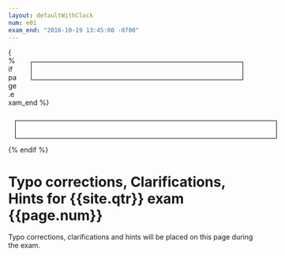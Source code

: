 ```yaml
---
layout: defaultWithClock
num: e01
exam_end: "2016-10-19 13:45:00 -0700"
---
```


<style>
  .clock { float:right; width:400px; margin: 2em; border:1px solid black; padding: 2em 1em 0.5em 1em; white-space: nowrap; }
  .countdown-clock { float:left; width: 500px; margin: 1em; border:1px solid black; padding: 2em 1em 0.5em 1em; white-space: nowrap;}
</style>

<div class="clock"></div>




<script>
  var clock = $('.clock').FlipClock({
      	    clockFace: 'TwelveHourClock',
	    showSeconds: false
	    	       });
</script>


{% if page.exam_end %}
<div class="countdown-clock"></div>
<script>

 var exam_end = "{{page.exam_end}}";
 var secondsRemaining = moment(exam_end).diff(moment(),'seconds');
 console.log("secondsRemaining = " + secondsRemaining);
 var countDownClock = $('.countdown-clock').FlipClock(secondsRemaining,{
            countdown: true,	    	  
      	    clockFace: 'DailyCounter',
	    showSeconds: false
	    	       });
</script>
{% endif %}

# Typo corrections, Clarifications, Hints for {{site.qtr}} exam {{page.num}}

Typo corrections, clarifications and hints will be placed on this page during the exam.

